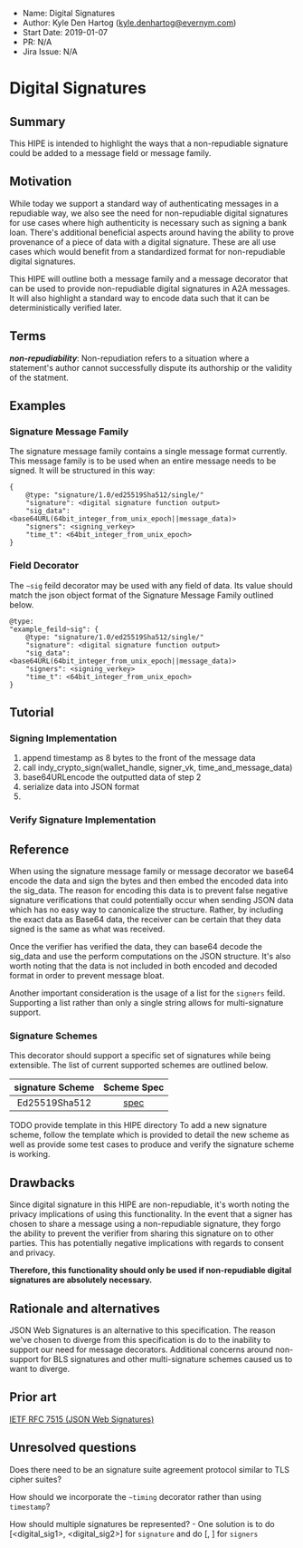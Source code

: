 - Name: Digital Signatures
- Author: Kyle Den Hartog (kyle.denhartog@evernym.com)
- Start Date: 2019-01-07
- PR: N/A
- Jira Issue: N/A

# Digital Signatures
[digital-signatures]: #digital-signatures

## Summary
[summary]: #summary

This HIPE is intended to highlight the ways that a non-repudiable signature could be added to a message field or message family.

## Motivation
[motivation]: #motivation

While today we support a standard way of authenticating messages in a repudiable way, we also see the need for non-repudiable digital signatures for use cases where high authenticity is necessary such as signing a bank loan. There's additional beneficial aspects around having the ability to prove provenance of a piece of data with a digital signature. These are all use cases which would benefit from a standardized format for non-repudiable digital signatures.

This HIPE will outline both a message family and a message decorator that can be used to provide non-repudiable digital signatures in A2A messages. It will also highlight a standard way to encode data such that it can be deterministically verified later.

## Terms
[terms]: #terms

***non-repudiability***: Non-repudiation refers to a situation where a statement's author cannot successfully dispute its authorship or the validity of the statment.

## Examples
[examples]: #examples

### Signature Message Family
[message-family]: #message-family
The signature message family contains a single message format currently. This message family is to be used when an entire message needs to be signed. It will be structured in this way:

```
{
    @type: "signature/1.0/ed25519Sha512/single/"
    "signature": <digital signature function output>
    "sig_data": <base64URL(64bit_integer_from_unix_epoch||message_data)>
    "signers": <signing_verkey>
    "time_t": <64bit_integer_from_unix_epoch>
}
```

### Field Decorator
[field-decorator]: field-decorator
The `~sig` feild decorator may be used with any field of data. Its value should match the json object format of the Signature Message Family outlined below. 

```
@type: 
"example_feild~sig": {
    @type: "signature/1.0/ed25519Sha512/single/"
    "signature": <digital signature function output>
    "sig_data": <base64URL(64bit_integer_from_unix_epoch||message_data)>
    "signers": <signing_verkey>
    "time_t": <64bit_integer_from_unix_epoch>
}
```

## Tutorial
[tutorial]: #tutorial

### Signing Implementation

1. append timestamp as 8 bytes to the front of the message data
2. call indy_crypto_sign(wallet_handle, signer_vk, time_and_message_data)
3. base64URLencode the outputted data of step 2
4. serialize data into JSON format
5. 

### Verify Signature Implementation

## Reference
[reference]: #reference

When using the signature message family or message decorator we base64 encode the data and sign the bytes and then embed the encoded data into the sig_data. The reason for encoding this data is to prevent false negative signature verifications that could potentially occur when sending JSON data which has no easy way to canonicalize the structure. Rather, by including the exact data as Base64 data, the receiver can be certain that they data signed is the same as what was received. 

Once the verifier has verified the data, they can base64 decode the sig_data and use the perform computations on the JSON structure. It's also worth noting that the data is not included in both encoded and decoded format in order to prevent message bloat.

Another important consideration is the usage of a list for the `signers` feild. Supporting a list rather than only a single string allows for multi-signature support.

### Signature Schemes
[sig-schemes]: #sig-schemes

This decorator should support a specific set of signatures while being extensible. The list of current supported schemes are outlined below.

| signature Scheme | Scheme Spec |
|:----------------:|:-----------:|
|Ed25519Sha512     |[spec](Ed25519Sha512.md)|

TODO provide template in this HIPE directory
To add a new signature scheme, follow the template which is provided to detail the new scheme as well as provide some test cases to produce and verify the signature scheme is working.

## Drawbacks
[drawbacks]: #drawbacks

Since digital signature in this HIPE are non-repudiable, it's worth noting the privacy implications of using this functionality. In the event that a signer has chosen to share a message using a non-repudiable signature, they forgo the ability to prevent the verifier from sharing this signature on to other parties. This has potentially negative implications with regards to consent and privacy. 

**Therefore, this functionality should only be used if non-repudiable digital signatures are absolutely necessary.**

## Rationale and alternatives
[alternatives]: #alternatives

JSON Web Signatures is an alternative to this specification. The reason we've chosen to diverge from this specification is do to the inability to support our need for message decorators. Additional concerns around non-support for BLS signatures and other multi-signature schemes caused us to want to diverge.

## Prior art
[prior-art]: #prior-art

[IETF RFC 7515 (JSON Web Signatures)](https://tools.ietf.org/html/draft-ietf-jose-json-web-signature-41)

## Unresolved questions
[unresolved]: #unresolved-questions

Does there need to be an signature suite agreement protocol similar to TLS cipher suites?

How should we incorporate the `~timing` decorator rather than using `timestamp`?

How should multiple signatures be represented?
    - One solution is to do [<digital_sig1>, <digital_sig2>] for `signature` and do [<verkey1>, <verkey2>] for `signers`